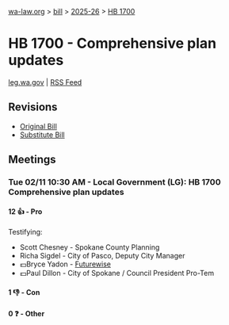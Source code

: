 [wa-law.org](/) > [bill](/bill/) > [2025-26](/bill/2025-26/) > [HB 1700](/bill/2025-26/hb/1700/)

# HB 1700 - Comprehensive plan updates
[leg.wa.gov](https://app.leg.wa.gov/billsummary?BillNumber=1700&Year=2025&Initiative=false) | [RSS Feed](./rss.xml)

## Revisions
* [Original Bill](1/)
* [Substitute Bill](S/)

## Meetings
### Tue 02/11 10:30 AM - Local Government (LG): HB 1700 Comprehensive plan updates
#### 12 👍 - Pro
Testifying:
* Scott Chesney - Spokane County Planning
* Richa Sigdel - City of Pasco, Deputy City Manager
* 💵Bryce Yadon - [Futurewise](/org/futurewise/)
* 💵Paul Dillon - City of Spokane / Council President Pro-Tem

#### 1 👎 - Con

#### 0 ❓ - Other
